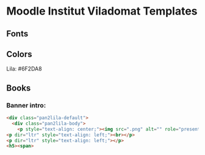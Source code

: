# Moodle Institut Viladomat Templates

## Fonts

## Colors
  Lila: #6F2DA8

## Books
### Banner intro:
```html
<div class="pan2lila-default">
  <div class="pan2lila-body">
    <p style="text-align: center;"><img src=".png" alt="" role="presentation" class="img-fluid"><br></p>
<p dir="ltr" style="text-align: left;"><br></p>
<p dir="ltr" style="text-align: left;"></p>
<h5><span>
```

